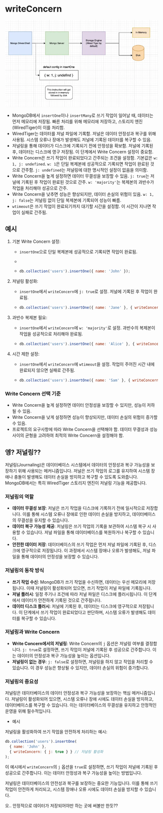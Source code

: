 # writeConcern

![Alt text](image.png)

- MongoDB에서 `insertOne`이나 `insertMany`로 쓰기 작업이 일어날 때, 데이터는 먼저 메모리에 저장됨. 빠른 처리를 위해 메모리에 저장하고, 스토리지 엔진(WiredTiger)이 이를 처리함.
- WiredTiger는 데이터를 저널 파일에 기록함. 저널은 데이터 안정성과 복구를 위해 사용됨. 시스템 오류나 장애가 발생해도 저널에 기록된 데이터를 복구할 수 있음.
- 저널링을 통해 데이터가 디스크에 기록되기 전에 안정성을 확보함. 저널에 기록된 후, 데이터는 디스크에 영구 저장됨. 이 단계에서 Write Concern 설정이 중요함.
- Write Concern은 쓰기 작업이 완료되었다고 간주되는 조건을 설정함. 기본값은 `w: 1, j: undefined`. `w: 1`은 단일 복제본에 성공적으로 기록되면 작업이 완료된 것으로 간주함. `j: undefined`는 저널링에 대한 명시적인 설정이 없음을 의미함.
- Write Concern을 높게 설정하면 데이터 무결성을 보장할 수 있음. `j: true`는 저널에 기록된 후 작업이 완료된 것으로 간주. `w: 'majority'`는 복제본의 과반수가 작업을 처리해야 성공으로 간주.
- Write Concern을 낮추면 성능은 향상되지만, 데이터 손실의 위험이 있음. `w: 1, j: false`는 저널링 없이 단일 복제본에 기록되어 성능이 빠름.
- `wtimeout`은 쓰기 작업이 완료되기까지 대기할 시간을 설정함. 이 시간이 지나면 작업이 실패로 간주됨.

## 예시

1. 기본 Write Concern 설정:
   - `insertOne`으로 단일 복제본에 성공적으로 기록되면 작업이 완료됨.
   - 

   - ```javascript
     db.collection('users').insertOne({ name: 'John' });
     ```

2. 저널링 활성화:
   - `insertOne`에서 `writeConcern`에 `j: true`로 설정. 저널에 기록된 후 작업이 완료됨.

   - ```javascript
     db.collection('users').insertOne({ name: 'Jane' }, { writeConcern: { j: true } });
     ```

3. 과반수 복제본 필요:
   - `insertOne`에서 `writeConcern`에 `w: 'majority'`로 설정. 과반수의 복제본이 작업을 성공적으로 처리해야 완료됨.

   - ```javascript
     db.collection('users').insertOne({ name: 'Alice' }, { writeConcern: { w: 'majority' } });
     ```

4. 시간 제한 설정:
   - `insertOne`에서 `writeConcern`에 `wtimeout`을 설정. 작업이 주어진 시간 내에 완료되지 않으면 실패로 간주됨.

   - ```javascript
     db.collection('users').insertOne({ name: 'Sam' }, { writeConcern: { w: 1, wtimeout: 1000 } });
     ```

### Write Concern 선택 기준

- Write Concern을 높게 설정하면 데이터 안정성을 보장할 수 있지만, 성능이 저하될 수 있음.
- Write Concern을 낮게 설정하면 성능이 향상되지만, 데이터 손실의 위험이 증가할 수 있음.
- 프로젝트의 요구사항에 따라 Write Concern을 선택해야 함. 데이터 무결성과 성능 사이의 균형을 고려하여 최적의 Write Concern을 설정해야 함.

## 엥? 저널링??

저널링(Journaling)은 데이터베이스 시스템에서 데이터의 안정성과 복구 가능성을 보장하기 위해 사용되는 메커니즘입니다. 저널은 쓰기 작업의 로그를 유지하여 시스템 장애나 충돌이 발생해도 데이터 손실을 방지하고 복구할 수 있도록 도와줍니다. MongoDB에서는 특히 WiredTiger 스토리지 엔진이 저널링 기능을 제공합니다.

### 저널링의 역할

- **데이터 무결성 보장**: 저널은 쓰기 작업을 디스크에 기록하기 전에 일시적으로 저장합니다. 이를 통해 시스템 오류나 장애로 인한 데이터 손실을 방지하고, 데이터베이스의 무결성을 유지할 수 있습니다.
- **데이터 복구 가능성 제공**: 저널링은 쓰기 작업의 기록을 보관하여 시스템 복구 시 사용할 수 있습니다. 저널 파일을 통해 데이터베이스를 복원하거나 복구할 수 있습니다.
- **안전한 데이터 저장**: 데이터베이스의 쓰기 작업은 먼저 저널 파일에 기록된 후, 디스크에 영구적으로 저장됩니다. 이 과정에서 시스템 장애나 오류가 발생해도, 저널 파일을 통해 데이터의 안정성을 보장할 수 있습니다.

### 저널링의 동작 방식

- **쓰기 작업 수신**: MongoDB가 쓰기 작업을 수신하면, 데이터는 우선 메모리에 저장됩니다. 이때 저널링이 활성화되어 있으면, 쓰기 작업이 저널 파일에 기록됩니다.
- **저널 플러시**: 일정 주기나 조건에 따라 저널 파일은 디스크에 플러시됩니다. 이 단계에서 데이터가 안전하게 기록된 것으로 간주됩니다.
- **데이터 디스크 플러시**: 저널에 기록된 후, 데이터는 디스크에 영구적으로 저장됩니다. 이 단계에서 쓰기 작업이 완료되었다고 판단하며, 시스템 오류가 발생해도 데이터를 복구할 수 있습니다.

### 저널링과 Write Concern

- **Write Concern에서의 저널링**: Write Concern의 `j` 옵션은 저널링 여부를 결정합니다. `j: true`로 설정하면, 쓰기 작업이 저널에 기록된 후 성공으로 간주합니다. 이는 데이터의 안정성과 복구 가능성을 높이는 옵션입니다.
- **저널링이 없는 경우**: `j: false`로 설정하면, 저널링을 하지 않고 작업을 처리할 수 있습니다. 이 경우 성능은 향상될 수 있지만, 데이터 손실의 위험이 증가합니다.

### 저널링의 중요성

저널링은 데이터베이스의 데이터 안정성과 복구 가능성을 보장하는 핵심 메커니즘입니다. 저널링이 활성화되어 있으면, 시스템 오류나 장애 시에도 데이터 손실을 방지하고, 데이터베이스를 복구할 수 있습니다. 이는 데이터베이스의 무결성을 유지하고 안정적인 운영을 위해 필수적입니다.

- 예시

저널링을 활성화하여 쓰기 작업을 안전하게 처리하는 예시:

```javascript
db.collection('users').insertOne(
  { name: 'John' },
  { writeConcern: { j: true } } // 저널링 활성화
);
```

이 예시에서 `writeConcern`의 `j` 옵션을 `true`로 설정하면, 쓰기 작업이 저널에 기록된 후 성공으로 간주합니다. 이는 데이터 안정성과 복구 가능성을 높이는 방법입니다.

저널링은 데이터베이스의 안전성과 복구를 보장하는 중요한 기능입니다. 이를 통해 쓰기 작업이 안전하게 처리되고, 시스템 장애나 오류 시에도 데이터 손실을 방지할 수 있습니다.

오.. 안정적으로 데이터가 저장되어야만 하는 곳에 써볼만 한듯??
